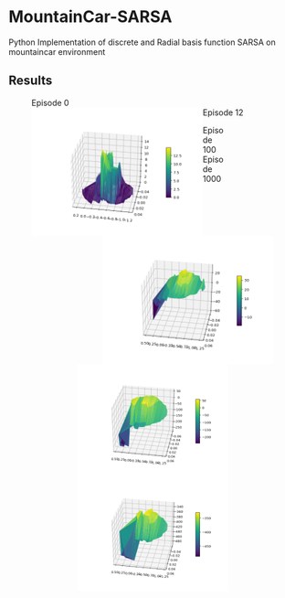 # MountainCar-SARSA
Python Implementation of discrete and Radial basis function SARSA on mountaincar environment

## Results

<figure>
  <figcaption> Episode 0 </figcaption>
  <img align="left" img src="images/animated_volcano0.gif" width="300"> 
  <img align="right" img src="images/animated_volcano12.gif" width="300" >
  <figcaption> Episode 12 </figcaption>
<figure>
  
  
  
  
<figure>
  <figcaption> Episode 100 </figcaption>  
  <img align="left" img src="images/animated_volcano104.gif" width="300">
  <img align="right" img src="images/animated_volcano.gif" width="300">
  <figcaption> Episode 1000 </figcaption>
<figure>

